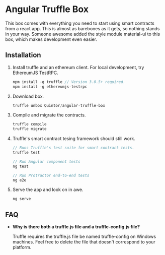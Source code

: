 # Angular Truffle Box

This box comes with everything you need to start using smart contracts from a react app. This is almost as barebones as it gets, so nothing stands in your way. Someone awesome added the style module material-ui to this box, which makes development even easier.

## Installation

1. Install truffle and an ethereum client. For local development, try EthereumJS TestRPC.
    ```javascript
    npm install -g truffle // Version 3.0.5+ required.
    npm install -g ethereumjs-testrpc
    ```

2. Download box.
    ```javascript
    truffle unbox Quintor/angular-truffle-box
    ```

3. Compile and migrate the contracts.
    ```javascript
    truffle compile
    truffle migrate
    ```

5. Truffle's smart contract tesing framework should still work.
    ```javascript
    // Runs Truffle's test suite for smart contract tests.
    truffle test

    // Run Angular component tests
    ng test

    // Run Protractor end-to-end tests
    ng e2e
    ```

6. Serve the app and look on in awe.
    ```javascript
    ng serve
    ```

## FAQ

* __Why is there both a truffle.js file and a truffle-config.js file?__

    Truffle requires the truffle.js file be named truffle-config on Windows machines. Feel free to delete the file that doesn't correspond to your platform.